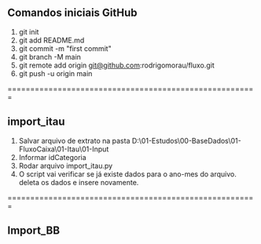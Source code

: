 ## Comandos iniciais GitHub


1.  git init
2.  git add README.md
3.  git commit -m "first commit"
4.  git branch -M main
5.  git remote add origin git@github.com:rodrigomorau/fluxo.git
6.  git push -u origin main

=======================================================
## import_itau

1.  Salvar arquivo de extrato na pasta D:\01-Estudos\00-BaseDados\01-FluxoCaixa\01-Itau\01-Input
2.  Informar idCategoria
3.  Rodar arquivo import_itau.py
4.  O script vai verificar se já existe dados para o ano-mes do arquivo. deleta os dados e insere novamente.

=======================================================
## Import_BB


